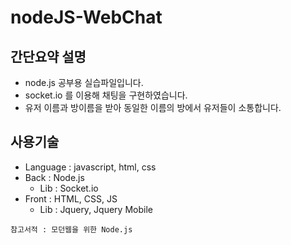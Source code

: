 # nodeJS-WebChat

## 간단요약 설명
* node.js 공부용 실습파일입니다.
* socket.io 를 이용해 채팅을 구현하였습니다.
* 유저 이름과 방이름을 받아 동일한 이름의 방에서 유저들이 소통합니다.

## 사용기술
* Language : javascript, html, css
* Back : Node.js
	* Lib :  Socket.io
* Front : HTML, CSS, JS
	* Lib : Jquery, Jquery Mobile
	
`참고서적 : 모던웹을 위한 Node.js`